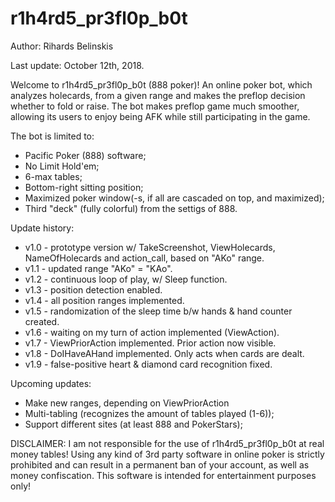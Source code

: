 # r1h4rd5_pr3fl0p_b0t
Author: Rihards Belinskis

Last update: October 12th, 2018.

Welcome to r1h4rd5_pr3fl0p_b0t (888 poker)! An online poker bot, which analyzes holecards, from a given range and makes the preflop decision whether to fold or raise. The bot makes preflop game much smoother, allowing its users to enjoy being AFK while still participating in the game.

The bot is limited to:
* Pacific Poker (888) software;
* No Limit Hold'em;
* 6-max tables;
* Bottom-right sitting position;
* Maximized poker window(-s, if all are cascaded on top, and maximized);
* Third "deck" (fully colorful) from the settigs of 888.

Update history:
* v1.0 - prototype version w/ TakeScreenshot, ViewHolecards, NameOfHolecards and action_call, based on "AKo" range.
* v1.1 - updated range "AKo" = "KAo".
* v1.2 - continuous loop of play, w/ Sleep function.
* v1.3 - position detection enabled.
* v1.4 - all position ranges implemented.
* v1.5 - randomization of the sleep time b/w hands & hand counter created.
* v1.6 - waiting on my turn of action implemented (ViewAction).
* v1.7 - ViewPriorAction implemented. Prior action now visible.
* v1.8 - DoIHaveAHand implemented. Only acts when cards are dealt.
* v1.9 - false-positive heart & diamond card recognition fixed.

Upcoming updates:
* Make new ranges, depending on ViewPriorAction
* Multi-tabling (recognizes the amount of tables played (1-6));
* Support different sites (at least 888 and PokerStars);

DISCLAIMER: I am not responsible for the use of r1h4rd5_pr3fl0p_b0t at real money tables! Using any kind of 3rd party software in online poker is strictly prohibited and can result in a permanent ban of your account, as well as money confiscation. This software is intended for entertainment purposes only!
